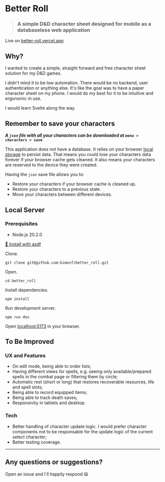 # Better Roll

> ### A simple D&D character sheet designed for mobile as a databaseless web application

Live on [better-roll.vercel.app](better-roll.vercel.app)

## Why?

I wanted to create a simple, straight forward and free character sheet solution for my D&D games.

I didn't mind it to be low automation. There would be no backend, user authentication or anything else. It's like the goal was to have a paper character sheet on my phone. I would do my best for it to be intuitive and ergonomic in use.

I would learn Svelte along the way.

## Remember to save your characters

***A `json` file with all your characters can be downloaded at `menu > characters > save`***

This application does not have a database. It relies on your browser [local storage](https://developer.mozilla.org/en-US/docs/Web/API/Window/localStorage) to persist data. That means you could lose your characters data forever if your browser cache gets cleaned. It also means your characters are reserved to the device they were created.

Having the `json` save file allows you to:

- Restore your characters if your browser cache is cleaned up.
- Restore your characters to a previous state.
- Move your characters between different devices.

## Local Server

### Prerequisites

- Node.js 20.2.0

[:link: Install with asdf](https://github.com/asdf-vm/asdf-nodejs)

Clone.

```shell
git clone git@github.com:kimesf/better_roll.git
```

Open.

```shell
cd better_roll
```

Install dependencies.

```shell
npm install
```

Run development server.

```shell
npm run dev
```

Open [localhost:5173](localhost:5173) in your browser.

## To Be Improved

### UX and Features

- On edit mode, being able to order lists;
- Having different views for spells, e.g. seeing only available/prepared spells in the combat page or filtering them by circle;
- Automatic rest (short or long) that restores recoverable resources, life and spell slots;
- Being able to record equipped items;
- Being able to track death saves;
- Responsivity in tablets and desktop.

### Tech

- Better handling of character update logic. I would prefer character components not to be responsable for the update logic of the current select character;
- Better testing coverage.

---

## Any questions or suggestions?

Open an issue and I`ll happily respond :smiley:
